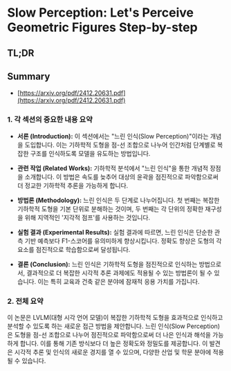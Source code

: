 # Slow Perception: Let's Perceive Geometric Figures Step-by-step
## TL;DR
## Summary
- [https://arxiv.org/pdf/2412.20631.pdf](https://arxiv.org/pdf/2412.20631.pdf)

### 1. 각 섹션의 중요한 내용 요약

- **서론 (Introduction):**
  이 섹션에서는 "느린 인식(Slow Perception)"이라는 개념을 도입합니다. 이는 기하학적 도형을 점-선 조합으로 나누어 인간처럼 단계별로 복잡한 구조를 인식하도록 모델을 유도하는 방법입니다.

- **관련 작업 (Related Works):**
  기하학적 분석에서 "느린 인식"을 통한 개념적 장점을 소개합니다. 이 방법은 속도를 늦추어 대상의 윤곽을 점진적으로 파악함으로써 더 정교한 기하학적 추론을 가능하게 합니다.

- **방법론 (Methodology):**
  느린 인식은 두 단계로 나누어집니다. 첫 번째는 복잡한 기하학적 도형을 기본 단위로 분해하는 것이며, 두 번째는 각 단위의 정확한 재구성을 위해 지역적인 '지각적 점프'를 사용하는 것입니다.

- **실험 결과 (Experimental Results):**
  실험 결과에 따르면, 느린 인식은 단순한 관측 기반 예측보다 F1-스코어를 유의미하게 향상시킵니다. 정확도 향상은 도형의 각 요소를 점진적으로 학습함으로써 달성됩니다.

- **결론 (Conclusion):**
  느린 인식은 기하학적 도형을 점진적으로 인식하는 방법으로서, 결과적으로 더 복잡한 시각적 추론 과제에도 적용될 수 있는 방법론이 될 수 있습니다. 이는 특히 교육과 건축 같은 분야에 잠재적 응용 가치를 가집니다.

### 2. 전체 요약

이 논문은 LVLM(대형 시각 언어 모델)이 복잡한 기하학적 도형을 효과적으로 인식하고 분석할 수 있도록 하는 새로운 접근 방법을 제안합니다. 느린 인식(Slow Perception)은 도형을 점-선 조합으로 나누어 점진적으로 파악함으로써 더 나은 인식과 해석을 가능하게 합니다. 이를 통해 기존 방식보다 더 높은 정확도와 정밀도를 제공합니다. 이 발견은 시각적 추론 및 인식의 새로운 경지를 열 수 있으며, 다양한 산업 및 학문 분야에 적용될 수 있습니다.